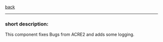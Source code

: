 [back](../components.md)
<hr>

### short description:
This component fixes Bugs from ACRE2 and adds some logging.
